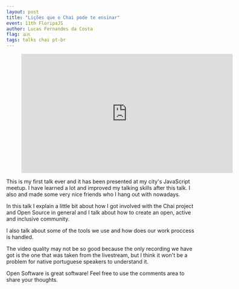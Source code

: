 ```yaml
---
layout: post
title: "Lições que o Chai pode te ensinar"
event: 11th FloripaJS
author: Lucas Fernandes da Costa
flag: 🇧🇷
tags: talks chai pt-br
---
```


<div class="video">
    <figure>
      <iframe width="560" height="315" src="https://www.youtube.com/embed/_87ldfY_ngA?start=2742" frameborder="0" allowfullscreen></iframe>
    </figure>
</div>

This is my first talk ever and it has been presented at my city's JavaScript meetup. I have learned a lot and improved my talking skills after this talk. I also and made some very nice friends who I hang out with nowadays.

In this talk I explain a little bit about how I got involved with the Chai project and Open Source in general and I talk about how to create an open, active and inclusive community.

I also talk about some of the tools we use and how does our work proccess is handled.

The video quality may not be so good because the only recording we have got is the one that was taken from the livestream, but I think it won't be a problem for native portuguese speakers to understand it.

Open Software is great software! Feel free to use the comments area to share your thoughts.
